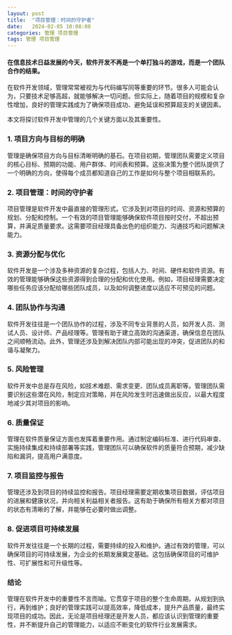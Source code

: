 ```yaml
---
layout: post
title:  "项目管理：时间的守护者"
date:   2024-02-05 10:08:08
categories: 管理 项目管理
tags: 管理 项目管理
---
```

#### 在信息技术日益发展的今天，软件开发不再是一个单打独斗的游戏，而是一个团队合作的结果。

在软件开发领域，管理常常被视为与代码编写同等重要的环节。很多人可能会认为，只要技术足够高超，就能够解决一切问题。但实际上，随着项目的规模和复杂性增加，良好的管理实践成为了确保项目成功、避免延误和预算超支的关键因素。

本文将探讨软件开发中管理的几个关键方面以及其重要性。

### 1. 项目方向与目标的明确

管理是确保项目方向与目标清晰明确的基石。在项目初期，管理团队需要定义项目的核心目标、预期的功能、用户群体、时间表和预算。这些决策为整个团队提供了一个明确的方向，使得每个成员都知道自己的工作是如何与整个项目相联系的。

### 2. 项目管理：时间的守护者
项目管理是软件开发中最直接的管理形式。它涉及到对项目的时间、资源和预算的规划、分配和控制。一个有效的项目管理能够确保软件项目按时交付，不超出预算，并满足质量要求。这需要项目经理具备出色的组织能力、沟通技巧和问题解决能力。

### 3. 资源分配与优化

软件开发是一个涉及多种资源的复杂过程，包括人力、时间、硬件和软件资源。有效的管理能够确保这些资源得到合理的分配和优化使用。例如，项目经理需要决定哪些任务应该分配给哪些团队成员，以及如何调整进度以适应不可预见的问题。

### 4. 团队协作与沟通

软件开发往往是一个团队协作的过程，涉及不同专业背景的人员，如开发人员、测试人员、设计师、产品经理等。管理有助于建立高效的沟通渠道，确保信息在团队之间顺畅流动。此外，管理还涉及到解决团队内部可能出现的冲突，促进团队的和谐与凝聚力。

### 5. 风险管理

软件开发中总是存在风险，如技术难题、需求变更、团队成员离职等。管理团队需要识别这些潜在风险，制定应对策略，并在风险发生时迅速做出反应，以最大程度地减少其对项目的影响。

### 6. 质量保证

管理在软件质量保证方面也发挥着重要作用。通过制定编码标准、进行代码审查、实施持续集成和持续部署等实践，管理团队可以确保软件的质量符合预期，减少缺陷和漏洞，提高用户满意度。

### 7. 项目监控与报告

管理还涉及到项目的持续监控和报告。项目经理需要定期收集项目数据，评估项目的进展和健康状况，并向相关利益相关者报告。这有助于确保所有相关方都对项目的状态有清晰的了解，并能够在必要时做出调整。

### 8. 促进项目可持续发展

软件开发往往是一个长期的过程，需要持续的投入和维护。通过有效的管理，可以确保项目的可持续发展，为企业的长期发展奠定基础。这包括确保项目的可维护性、可扩展性和可升级性等。

### 结论

管理在软件开发中的重要性不言而喻。它贯穿于项目的整个生命周期，从规划到执行，再到维护；良好的管理实践可以提高效率，降低成本，提升产品质量，最终实现项目的成功。因此，无论是项目经理还是开发人员，都应该认识到管理的重要性，并不断提升自己的管理能力，以适应不断变化的软件行业发展需求。
